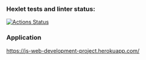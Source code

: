 ### Hexlet tests and linter status:
[![Actions Status](https://github.com/ishchts/js-web-development-project-lvl4/workflows/hexlet-check/badge.svg)](https://github.com/ishchts/js-web-development-project-lvl4/actions)

### Application
https://js-web-development-project.herokuapp.com/